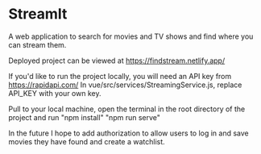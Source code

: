 # StreamIt

A web application to search for movies and TV shows and find where you can stream them.

Deployed project can be viewed at https://findstream.netlify.app/

If you'd like to run the project locally, you will need an API key from https://rapidapi.com/
In vue/src/services/StreamingService.js, replace API_KEY with your own key.

Pull to your local machine, open the terminal in the root directory of the project and run 
  "npm install"
  "npm run serve"

In the future I hope to add authorization to allow users to log in and save movies they have found and create a watchlist.
